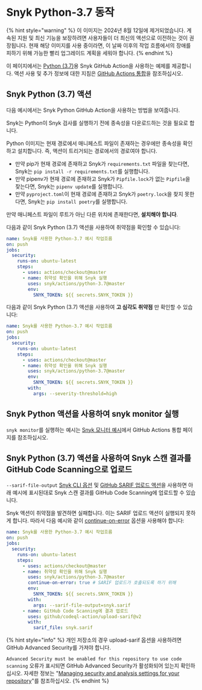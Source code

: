 # Snyk Python-3.7 동작

{% hint style="warning" %}
이 이미지는 2024년 8월 12일에 제거되었습니다. 계속된 지원 및 최신 기능을 보장하려면 사용자들이 더 최신의 액션으로 이전하는 것이 권장됩니다. 현재 해당 이미지를 사용 중이라면, 이 날짜 이후의 작업 흐름에서의 장애를 피하기 위해 가능한 빨리 업그레이드 계획을 세워야 합니다.
{% endhint %}

이 페이지에서는 [Python (3.7)](https://github.com/snyk/actions/tree/master/python-3.7)용 Snyk GitHub Action을 사용하는 예제를 제공합니다. 액션 사용 및 추가 정보에 대한 지침은 [GitHub Actions 통합](https://docs.snyk.io/integrations/ci-cd-integrations/github-actions-integration)을 참조하십시오.

## Snyk Python (3.7) 액션

다음 예시에서는 Snyk Python GitHub Action을 사용하는 방법을 보여줍니다.

Snyk는 Python이 Snyk 검사를 실행하기 전에 종속성을 다운로드하는 것을 필요로 합니다.

Python 이미지는 현재 경로에서 매니페스트 파일이 존재하는 경우에만 종속성을 확인하고 설치합니다. 즉, 액션이 트리거되는 경로에서의 경로여야 합니다.

* 만약 pip가 현재 경로에 존재하고 Snyk가 `requirements.txt` 파일을 찾는다면, Snyk는 `pip install -r requirements.txt`를 실행합니다.
* 만약 pipenv가 현재 경로에 존재하고 Snyk가 `Pipfile.lock`가 없는 `Pipfile`을 찾는다면, Snyk는 `pipenv update`를 실행합니다.
* 만약 `pyproject.toml`이 현재 경로에 존재하고 Snyk가 `poetry.lock`을 찾지 못한다면, Snyk는 `pip install poetry`를 실행합니다.

만약 매니페스트 파일이 루트가 아닌 다른 위치에 존재한다면, **설치해야 합니다**.

다음과 같이 Snyk Python (3.7) 액션을 사용하여 취약점을 확인할 수 있습니다:

```yaml
name: Snyk를 사용한 Python-3.7 예시 작업흐름
on: push
jobs:
  security:
    runs-on: ubuntu-latest
    steps:
      - uses: actions/checkout@master
      - name: 취약성 확인을 위해 Snyk 실행
        uses: snyk/actions/python-3.7@master
        env:
          SNYK_TOKEN: ${{ secrets.SNYK_TOKEN }}
```

다음과 같이 Snyk Python (3.7) 액션을 사용하여 **고 심각도 취약점** 만 확인할 수 있습니다:

```yaml
name: Snyk를 사용한 Python-3.7 예시 작업흐름
on: push
jobs:
  security:
    runs-on: ubuntu-latest
    steps:
      - uses: actions/checkout@master
      - name: 취약성 확인을 위해 Snyk 실행
        uses: snyk/actions/python-3.7@master
        env:
          SNYK_TOKEN: ${{ secrets.SNYK_TOKEN }}
        with:
          args: --severity-threshold=high
```

## Snyk Python 액션을 사용하여 snyk monitor 실행

`snyk monitor`를 실행하는 예시는 [Snyk 모니터 예시](https://docs.snyk.io/integrations/ci-cd-integrations/github-actions-integration#snyk-monitor-example)에서 GitHub Actions 통합 페이지를 참조하십시오.

## Snyk Python (3.7) 액션을 사용하여 Snyk 스캔 결과를 GitHub Code Scanning으로 업로드

`--sarif-file-output` [Snyk CLI 옵션](https://docs.snyk.io/snyk-cli/cli-reference) 및 [GitHub SARIF 업로드 액션](https://docs.github.com/en/code-security/secure-coding/uploading-a-sarif-file-to-github)을 사용하면 아래 예시에 표시된대로 Snyk 스캔 결과를 GitHub Code Scanning에 업로드할 수 있습니다.

Snyk 액션이 취약점을 발견하면 실패합니다. 이는 SARIF 업로드 액션이 실행되지 못하게 합니다. 따라서 다음 예시와 같이 [continue-on-error](https://docs.github.com/en/actions/reference/workflow-syntax-for-github-actions#jobsjob_idstepscontinue-on-error) 옵션을 사용해야 합니다:

```yaml
name: Snyk를 사용한 Python-3.7 예시 작업흐름
on: push
jobs:
  security:
    runs-on: ubuntu-latest
    steps:
      - uses: actions/checkout@master
      - name: 취약성 확인을 위해 Snyk 실행
        uses: snyk/actions/python-3.7@master
        continue-on-error: true # SARIF 업로드가 호출되도록 하기 위해
        env:
          SNYK_TOKEN: ${{ secrets.SNYK_TOKEN }}
        with:
          args: --sarif-file-output=snyk.sarif
      - name: GitHub Code Scanning에 결과 업로드
        uses: github/codeql-action/upload-sarif@v2
        with:
          sarif_file: snyk.sarif
```

{% hint style="info" %}
개인 저장소의 경우 upload-sarif 옵션을 사용하려면 GitHub Advanced Security를 가져야 합니다. &#x20;

`Advanced Security must be enabled for this repository to use code scanning` 오류가 표시되면 GitHub Advanced Security가 활성화되어 있는지 확인하십시오. 자세한 정보는 "[Managing security and analysis settings for your repository](https://docs.github.com/en/repositories/managing-your-repositorys-settings-and-features/enabling-features-for-your-repository/managing-security-and-analysis-settings-for-your-repository)"를 참조하십시오.
{% endhint %}